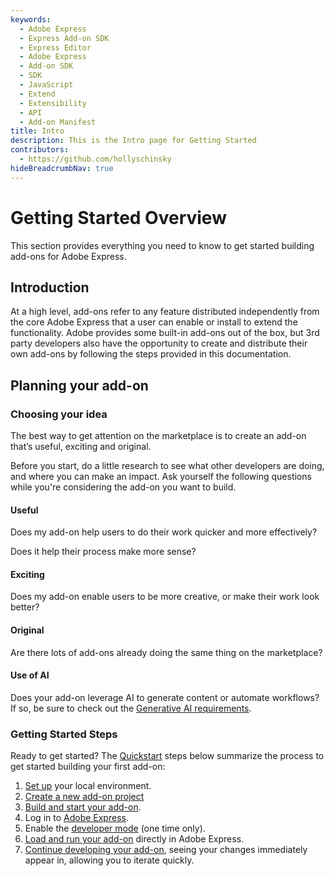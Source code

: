 ```yaml
---
keywords:
  - Adobe Express
  - Express Add-on SDK
  - Express Editor
  - Adobe Express
  - Add-on SDK
  - SDK
  - JavaScript
  - Extend
  - Extensibility
  - API
  - Add-on Manifest
title: Intro
description: This is the Intro page for Getting Started
contributors:
  - https://github.com/hollyschinsky  
hideBreadcrumbNav: true
---
```


# Getting Started Overview
This section provides everything you need to know to get started building add-ons for Adobe Express. 

## Introduction
At a high level, add-ons refer to any feature distributed independently from the core Adobe Express that a user can enable or install to extend the functionality. Adobe provides some built-in add-ons out of the box, but 3rd party developers also have the opportunity to create and distribute their own add-ons by following the steps provided in this documentation.

## Planning your add-on

### Choosing your idea

The best way to get attention on the marketplace is to create an add-on that’s useful, exciting and original.

Before you start, do a little research to see what other developers are doing, and where you can make an impact. Ask yourself the following questions while you're considering the add-on you want to build.

#### Useful

Does my add-on help users to do their work quicker and more effectively?

Does it help their process make more sense?

#### Exciting

Does my add-on enable users to be more creative, or make their work look better?

#### Original

Are there lots of add-ons already doing the same thing on the marketplace?

#### Use of AI

Does your add-on leverage AI to generate content or automate workflows? If so, be sure to check out the [Generative AI requirements](./genai/).

### Getting Started Steps
Ready to get started? The [Quickstart](quickstart.md) steps below summarize the process to get started building your first add-on:

1. [Set up](quickstart.md#prerequisites) your local environment.
1. [Create a new add-on project](quickstart.md#step-1-create-your-add-on-project)
1. [Build and start your add-on](quickstart.md#step-2-build-and-start-your-add-on).
1. Log in to [Adobe Express](https://new.express.adobe.com/new).
1. Enable the [developer mode](quickstart.md#step-3-enable-add-on-development-mode-first-time-only) (one time only).
1. [Load and run your add-on](quickstart.md#step-4-load-and-run-your-add-on) directly in Adobe Express.
1. [Continue developing your add-on](quickstart.md##step-5-edit-your-add-on), seeing your changes immediately appear in, allowing you to iterate quickly. 

